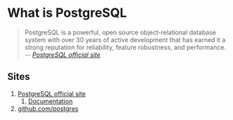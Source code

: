 # What is PostgreSQL

> PostgreSQL is a powerful, open source object-relational database system
> with over 30 years of active development that has earned it a strong
> reputation for reliability, feature robustness, and performance.
> -- _[PostgreSQL official site]_

## Sites

1. [PostgreSQL official site]
   1. [Documentation]
1. [github.com/postgres]

[Documentation]: https://www.postgresql.org/docs/
[github.com/postgres]: https://github.com/postgres
[PostgreSQL official site]: https://www.postgresql.org/
